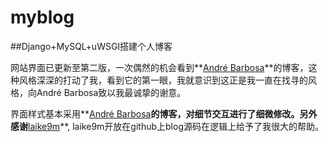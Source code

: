 # myblog  
##Django+MySQL+uWSGI搭建个人博客  
    

网站界面已更新至第二版，一次偶然的机会看到**<a href="http://blog.andrebarbosa.co/" target="_blank">André Barbosa</a>**的博客，这种风格深深的打动了我，看到它的第一眼，我就意识到这正是我一直在找寻的风格，向André Barbosa致以我最诚挚的谢意。
  
界面样式基本采用**<a href="http://blog.andrebarbosa.co/" target="_blank">André Barbosa</a>**的博客，对细节交互进行了细微修改。另外感谢**<a href="https://github.com/laike9m" target="_blank">laike9m</a>**, laike9m开放在github上blog源码在逻辑上给予了我很大的帮助。